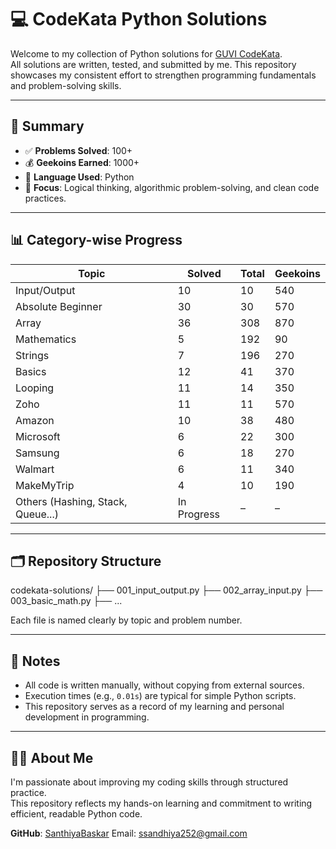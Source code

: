 # 💻 CodeKata Python Solutions

Welcome to my collection of Python solutions for [GUVI CodeKata](https://www.guvi.in/code-kata/).  
All solutions are written, tested, and submitted by me. This repository showcases my consistent effort to strengthen programming fundamentals and problem-solving skills.

---

## 🚀 Summary

- ✅ **Problems Solved**: 100+
- 💰 **Geekoins Earned**: 1000+
- 🧪 **Language Used**: Python
- 🎯 **Focus**: Logical thinking, algorithmic problem-solving, and clean code practices.

---

## 📊 Category-wise Progress

| Topic              | Solved | Total | Geekoins |
|-------------------|--------|-------|----------|
| Input/Output       | 10     | 10    | 540      |
| Absolute Beginner  | 30     | 30    | 570      |
| Array              | 36     | 308   | 870      |
| Mathematics        | 5      | 192   | 90       |
| Strings            | 7      | 196   | 270      |
| Basics             | 12     | 41    | 370      |
| Looping            | 11     | 14    | 350      |
| Zoho               | 11     | 11    | 570      |
| Amazon             | 10     | 38    | 480      |
| Microsoft          | 6      | 22    | 300      |
| Samsung            | 6      | 18    | 270      |
| Walmart            | 6      | 11    | 340      |
| MakeMyTrip         | 4      | 10    | 190      |
| Others (Hashing, Stack, Queue...) | In Progress | – | – |

---

## 🗂️ Repository Structure
codekata-solutions/
├── 001_input_output.py
├── 002_array_input.py
├── 003_basic_math.py
├── ...

Each file is named clearly by topic and problem number.

---

## 📝 Notes

- All code is written manually, without copying from external sources.
- Execution times (e.g., `0.01s`) are typical for simple Python scripts.
- This repository serves as a record of my learning and personal development in programming.

---

## 👩‍💻 About Me

I'm passionate about improving my coding skills through structured practice.  
This repository reflects my hands-on learning and commitment to writing efficient, readable Python code.

**GitHub**: [SanthiyaBaskar](https://github.com/SanthiyaBaskar)
Email: ssandhiya252@gmail.com
